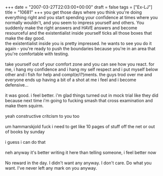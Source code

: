 +++
date = "2007-03-27T22:03:00+00:00"
draft = false
tags = ["Ex-LJ"]
title = "10681"
+++
you get those days where you think you're doing everything right and you start spending your confidence at times where you normally wouldn't, and you seem to impress yourself and others. You suddenly make the right answers and HAVE answers and become resourceful and the existentialist inside yourself ticks all those boxes that make the day good.<br/>the existentialist inside you is pretty impressed. he wants to see you do it again - you're ready to push the boundaries because you're in an area that you're comfortable with testing.<br/><br/>take yourself out of your comfort zone and you can see how you react. for me, i hang my confidence and i hang my self respect and i put myself below other and i fish for help and compl(e/i?)ments. the guys trod over me and everyone ends up having a bit of a shot at me i feel and i become defensive...<br/><br/>it was good. i feel better. i'm glad things turned out in mock trial like they did because next time i'm going to fucking smash that cross examination and make them squirm.<br/><br/>yeah constructive critcism to you too<br/><br/>um hammarskjold fuck i need to get like 10 pages of stuff off the net or out of books by sunday<br/><br/>i guess i can do that<br/><br/>neh anyway it's better writing it here than telling someone, i feel better now<br/><br/>No reward in the day. I didn't want any anyway. I don't care. Do what you want. I've never left any mark on you anyway.<div class="blogger-post-footer"><img width='1' height='1' src='https://blogger.googleusercontent.com/tracker/5693059957647979680-5920477043103388942?l=cosmiccowbell.blogspot.com' alt='' /></div>